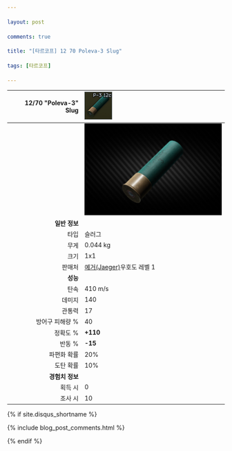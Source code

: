 ```yaml
---

layout: post

comments: true

title: "[타르코프] 12 70 Poleva-3 Slug"

tags: [타르코프]

---
```


|12/70 "Poleva-3" Slug|![12/70 "Poleva-3" Slug](/assets/image/tarkov/bullet/Poleva3_Icon.png)|
|--:|:--|
||![12/70 "Poleva-3" Slug](/assets/image/tarkov/bullet/Poleva3.png)|
|**일반 정보**|
|타입|슬러그|
|무게|0.044 kg|
|크기|1x1|
|판매처|[예거(Jaeger)](https://dndl93.github.io/_posts/2021-02-07-%ED%83%80%EB%A5%B4%EC%BD%94%ED%94%84-%EC%98%88%EA%B1%B0(Jaeger)/)우호도 레벨 1|
|**성능**|
|탄속|410 m/s|
|데미지|140|
|관통력|17|
|방어구 피해량 %|40|
|정확도 %|**+110**|
|반동 %|**-15**|
|파편화 확률|20%|
|도탄 확률|10%|
|**경험치 정보**|
|획득 시|0|
|조사 시|10|

{% if site.disqus_shortname %}

<div class="comments">

  {% include blog_post_comments.html %}

</div>

{% endif %}



<div id="disqus_thread"></div>